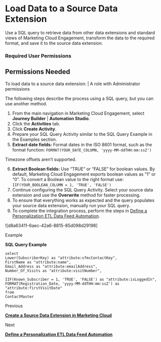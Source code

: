 

# Load Data to a Source Data Extension

Use a SQL query to retrieve data from other data extensions and standard views
of Marketing Cloud Engagement, transform the data to the required format, and
save it to the source data extension.

### Required User Permissions

Permissions Needed  
---  
To load data to a source data extension: | A role with Administrator permissions  
  
The following steps describe the process using a SQL query, but you can use
another method.

  1. From the main navigation in Marketing Cloud Engagement, select **Journey Builder** | **Automation Studio**.
  2. Click the **Activities** tab.
  3. Click **Create Activity**.
  4. Prepare your SQL Query Activity similar to the SQL Query Example in the Examples section.
  5. **Extract date fields:** Format dates in the ISO 8601 format, such as the format function: `FORMAT(YOUR_DATE_COLUMN, 'yyyy-MM-ddTHH:mm:ssZ')`

Timezone offsets aren’t supported.

  6. **Extract Boolean fields:** Use “TRUE” or “FALSE” for boolean values. By default, Marketing Cloud Engagement exports boolean values as “1” or “0”. To convert a Boolean value to the right format use: `IIF(YOUR_BOOLEAN_COLUMN = 1, 'TRUE', 'FALSE')`
  7. Continue configuring the SQL Query Activity. Select your source data extension and use the **Overwrite** method for faster processing.
  8. To ensure that everything works as expected and the query populates your source data extension, manually run your SQL query.
  9. To complete the integration process, perform the steps in [Define a Personalization ETL Data Feed Automation](https://help.salesforce.com/s/articleView?id=sf.mc_pers_etl_marketing_cloud_load_automated.htm&language=en_US&type=5 "In Automation Studio, configure an automation process to load CSV export files from Marketing Cloud Engagement data extensions to Personalization, and encode them using UTF-8.").

![d8a63411-6aec-42a6-8815-85d098d29198]

Example

**SQL Query Example**

    
    
    select
    Lower(SubscriberKey) as "attribute:sfmcContactKey",
    FirstName as "attribute:name",
    Email_Address as "attribute:emailAddress",
    Number_Of_Visits as "attribute:visitNumber",
    
    IIF(Known_Subscriber = 1, 'TRUE', 'FALSE') as "attribute:isLoggedIn",
    FORMAT(Registration_Date, 'yyyy-MM-ddTHH:mm:ssZ') as "attribute:firstVisitDate"
    from
    ContactMaster
    

Previous

**[Create a Source Data Extension in Marketing
Cloud](https://help.salesforce.com/s/articleView?id=sf.mc_pers_etl_marketing_cloud_source_data_extension.htm&language=en_US&type=5
"In Automation Studio, configure a process to automatically load CSV export
files from Marketing Cloud Engagement data extensions into Marketing Cloud
Personalization using ETL data feeds.")**

Next

**[Define a Personalization ETL Data Feed
Automation](https://help.salesforce.com/s/articleView?id=sf.mc_pers_etl_marketing_cloud_load_automated.htm&language=en_US&type=5
"In Automation Studio, configure an automation process to load CSV export
files from Marketing Cloud Engagement data extensions to Personalization, and
encode them using UTF-8.")**

